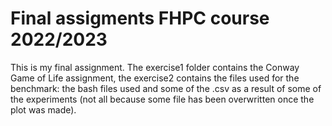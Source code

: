 # Final assigments  FHPC course 2022/2023

This is my final assignment. The exercise1 folder contains the Conway Game of Life assignment, the exercise2 contains the files used for the benchmark: the bash files used and some of the .csv as a result of some of the experiments (not all because some file has been overwritten once the plot was made).
